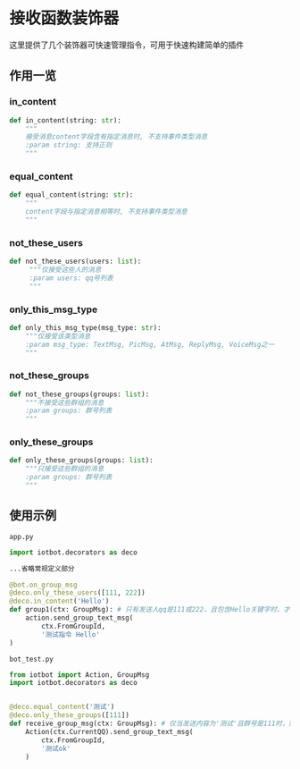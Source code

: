 # 接收函数装饰器

这里提供了几个装饰器可快速管理指令，可用于快速构建简单的插件

## 作用一览

### in_content
```python
def in_content(string: str):
    """
    接受消息content字段含有指定消息时, 不支持事件类型消息
    :param string: 支持正则
    """
```

### equal_content
```python
def equal_content(string: str):
    """
    content字段与指定消息相等时, 不支持事件类型消息
    """
```

### not_these_users
```python
def not_these_users(users: list):
     """仅接受这些人的消息
     :param users: qq号列表
     """
```

### only_this_msg_type
```python
def only_this_msg_type(msg_type: str):
    """仅接受该类型消息
    :param msg_type: TextMsg, PicMsg, AtMsg, ReplyMsg, VoiceMsg之一
    """
```

### not_these_groups
```python
def not_these_groups(groups: list):
    """不接受这些群组的消息
    :param groups: 群号列表
    """
```

### only_these_groups
```python
def only_these_groups(groups: list):
    """只接受这些群组的消息
    :param groups: 群号列表
    """
```

## 使用示例
`app.py`

```python
import iotbot.decorators as deco

...省略常规定义部分

@bot.on_group_msg
@deco.only_these_users([111, 222])
@deco.in_content('Hello')
def group1(ctx: GroupMsg): # 只有发送人qq是111或222，且包含Hello关键字时，才会被执行
    action.send_group_text_msg(
        ctx.FromGroupId,
        '测试指令 Hello'
)
```

`bot_test.py`

```python
from iotbot import Action, GroupMsg
import iotbot.decorators as deco


@deco.equal_content('测试')
@deco.only_these_groups([111])
def receive_group_msg(ctx: GroupMsg): # 仅当发送内容为'测试'且群号是111时，财被执行
    Action(ctx.CurrentQQ).send_group_text_msg(
        ctx.FromGroupId,
        '测试ok'
    )
```

